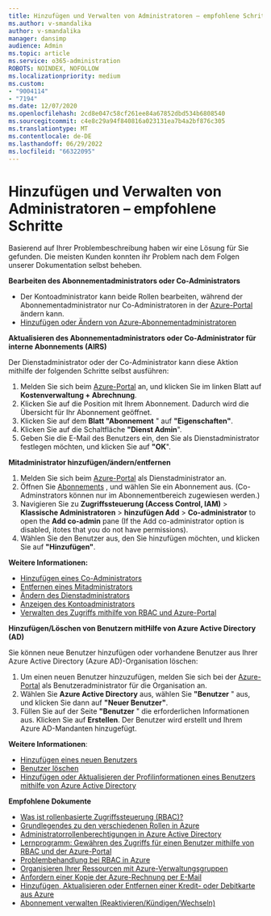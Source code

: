```yaml
---
title: Hinzufügen und Verwalten von Administratoren – empfohlene Schritte
ms.author: v-smandalika
author: v-smandalika
manager: dansimp
audience: Admin
ms.topic: article
ms.service: o365-administration
ROBOTS: NOINDEX, NOFOLLOW
ms.localizationpriority: medium
ms.custom:
- "9004114"
- "7194"
ms.date: 12/07/2020
ms.openlocfilehash: 2cd8e047c58cf261ee84a67852dbd534b6808540
ms.sourcegitcommit: c4e8c29a94f840816a023131ea7b4a2bf876c305
ms.translationtype: MT
ms.contentlocale: de-DE
ms.lasthandoff: 06/29/2022
ms.locfileid: "66322095"
---
```

# <a name="how-to-add-and-manage-administrators---recommended-steps"></a>Hinzufügen und Verwalten von Administratoren – empfohlene Schritte

Basierend auf Ihrer Problembeschreibung haben wir eine Lösung für Sie gefunden. Die meisten Kunden konnten ihr Problem nach dem Folgen unserer Dokumentation selbst beheben.

**Bearbeiten des Abonnementadministrators oder Co-Administrators**

- Der Kontoadministrator kann beide Rollen bearbeiten, während der Abonnementadministrator nur Co-Administratoren in der [Azure-Portal](https://ms.portal.azure.com/#home) ändern kann.
- [Hinzufügen oder Ändern von Azure-Abonnementadministratoren](https://docs.microsoft.com/azure/cost-management-billing/manage/add-change-subscription-administrator)

**Aktualisieren des Abonnementadministrators oder Co-Administrator für interne Abonnements (AIRS)**

Der Dienstadministrator oder der Co-Administrator kann diese Aktion mithilfe der folgenden Schritte selbst ausführen:

1. Melden Sie sich beim [Azure-Portal](https://ms.portal.azure.com/#home) an, und klicken Sie im linken Blatt auf **Kostenverwaltung + Abrechnung**.
2. Klicken Sie auf die Position mit Ihrem Abonnement. Dadurch wird die Übersicht für Ihr Abonnement geöffnet.
3. Klicken Sie auf dem **Blatt "Abonnement** " auf **"Eigenschaften"**. 
4. Klicken Sie auf die Schaltfläche **"Dienst Admin**".
5. Geben Sie die E-Mail des Benutzers ein, den Sie als Dienstadministrator festlegen möchten, und klicken Sie auf **"OK**".

**Mitadministrator hinzufügen/ändern/entfernen**

1. Melden Sie sich beim [Azure-Portal](https://ms.portal.azure.com/#home) als Dienstadministrator an.
2. Öffnen Sie [Abonnements](https://ms.portal.azure.com/#blade/Microsoft_Azure_Billing/SubscriptionsBlade) , und wählen Sie ein Abonnement aus. (Co-Adminstrators können nur im Abonnementbereich zugewiesen werden.)
3. Navigieren Sie zu **Zugriffssteuerung (Access Control, IAM)** > **Klassische Administratoren** > **hinzufügen Add** > **Co-administrator** to open the **Add co-admin** pane (If the Add co-administrator option is disabled, itotes that you do not have permissions).
4. Wählen Sie den Benutzer aus, den Sie hinzufügen möchten, und klicken Sie auf **"Hinzufügen"**.

**Weitere Informationen:**
- [Hinzufügen eines Co-Administrators](https://docs.microsoft.com/azure/role-based-access-control/classic-administrators)
- [Entfernen eines Mitadministrators](https://docs.microsoft.com/azure/role-based-access-control/classic-administrators)
- [Ändern des Dienstadministrators](https://docs.microsoft.com/azure/role-based-access-control/classic-administrators)
- [Anzeigen des Kontoadministrators](https://docs.microsoft.com/azure/role-based-access-control/classic-administrators)
- [Verwalten des Zugriffs mithilfe von RBAC und Azure-Portal](https://docs.microsoft.com/azure/role-based-access-control/role-assignments-portal)

**Hinzufügen/Löschen von Benutzern mitHilfe von Azure Active Directory (AD)**

Sie können neue Benutzer hinzufügen oder vorhandene Benutzer aus Ihrer Azure Active Directory (Azure AD)-Organisation löschen:

1. Um einen neuen Benutzer hinzuzufügen, melden Sie sich bei der [Azure-Portal](https://ms.portal.azure.com/#home) als Benutzeradministrator für die Organisation an.
2. Wählen Sie **Azure Active Directory** aus, wählen Sie **"Benutzer** " aus, und klicken Sie dann auf **"Neuer Benutzer"**.
3. Füllen Sie auf der Seite **"Benutzer** " die erforderlichen Informationen aus. Klicken Sie auf **Erstellen**. Der Benutzer wird erstellt und Ihrem Azure AD-Mandanten hinzugefügt.

**Weitere Informationen**:

- [Hinzufügen eines neuen Benutzers](https://docs.microsoft.com/azure/active-directory/fundamentals/add-users-azure-active-directory)
- [Benutzer löschen](https://docs.microsoft.com/azure/active-directory/fundamentals/add-users-azure-active-directory)
- [Hinzufügen oder Aktualisieren der Profilinformationen eines Benutzers mithilfe von Azure Active Directory](https://docs.microsoft.com/azure/active-directory/fundamentals/active-directory-users-profile-azure-portal)

**Empfohlene Dokumente**

- [Was ist rollenbasierte Zugriffssteuerung (RBAC)?](https://docs.microsoft.com/azure/role-based-access-control/overview)
- [Grundlegendes zu den verschiedenen Rollen in Azure](https://docs.microsoft.com/azure/role-based-access-control/rbac-and-directory-admin-roles)
- [Administratorrollenberechtigungen in Azure Active Directory](https://docs.microsoft.com/azure/active-directory/roles/permissions-reference)
- [Lernprogramm: Gewähren des Zugriffs für einen Benutzer mithilfe von RBAC und der Azure-Portal](https://docs.microsoft.com/azure/role-based-access-control/quickstart-assign-role-user-portal)
- [Problembehandlung bei RBAC in Azure](https://docs.microsoft.com/azure/role-based-access-control/troubleshooting)
- [Organisieren Ihrer Ressourcen mit Azure-Verwaltungsgruppen](https://docs.microsoft.com/azure/governance/management-groups/overview)
- [Anfordern einer Kopie der Azure-Rechnung per E-Mail](https://azure.microsoft.com/blog/azure-email-invoices/)
- [Hinzufügen, Aktualisieren oder Entfernen einer Kredit- oder Debitkarte aus Azure](https://docs.microsoft.com/azure/cost-management-billing/manage/change-credit-card)
- [Abonnement verwalten (Reaktivieren/Kündigen/Wechseln)](https://docs.microsoft.com/azure/cost-management-billing/manage/subscription-disabled)



